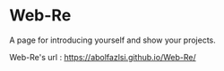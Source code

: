 # Web-Re
A  page for introducing  yourself and show your projects.

Web-Re's url : https://abolfazlsi.github.io/Web-Re/
